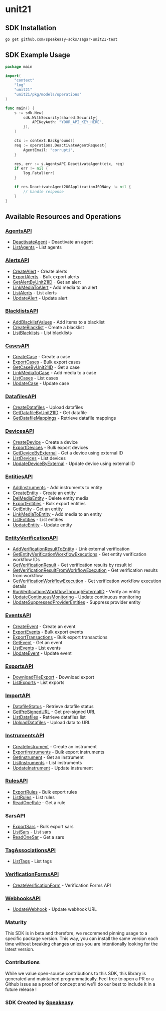 # unit21

<!-- Start SDK Installation -->
## SDK Installation

```bash
go get github.com/speakeasy-sdks/sagar-unit21-test
```
<!-- End SDK Installation -->

## SDK Example Usage
<!-- Start SDK Example Usage -->
```go
package main

import(
	"context"
	"log"
	"unit21"
	"unit21/pkg/models/operations"
)

func main() {
    s := sdk.New(
        sdk.WithSecurity(shared.Security{
            APIKeyAuth: "YOUR_API_KEY_HERE",
        }),
    )

    ctx := context.Background()    
    req := operations.DeactivateAgentRequest{
        AgentEmail: "corrupti",
    }

    res, err := s.AgentsAPI.DeactivateAgent(ctx, req)
    if err != nil {
        log.Fatal(err)
    }

    if res.DeactivateAgent200ApplicationJSONAny != nil {
        // handle response
    }
}
```
<!-- End SDK Example Usage -->

<!-- Start SDK Available Operations -->
## Available Resources and Operations


### [AgentsAPI](docs/agentsapi/README.md)

* [DeactivateAgent](docs/agentsapi/README.md#deactivateagent) - Deactivate an agent
* [ListAgents](docs/agentsapi/README.md#listagents) - List agents

### [AlertsAPI](docs/alertsapi/README.md)

* [CreateAlert](docs/alertsapi/README.md#createalert) - Create alerts
* [ExportAlerts](docs/alertsapi/README.md#exportalerts) - Bulk export alerts
* [GetAlertByUnit21ID](docs/alertsapi/README.md#getalertbyunit21id) - Get an alert
* [LinkMediaToAlert](docs/alertsapi/README.md#linkmediatoalert) - Add media to an alert
* [ListAlerts](docs/alertsapi/README.md#listalerts) - List alerts
* [UpdateAlert](docs/alertsapi/README.md#updatealert) - Update alert

### [BlacklistsAPI](docs/blacklistsapi/README.md)

* [AddBlacklistValues](docs/blacklistsapi/README.md#addblacklistvalues) - Add items to a blacklist
* [CreateBlacklist](docs/blacklistsapi/README.md#createblacklist) - Create a blacklist
* [ListBlacklists](docs/blacklistsapi/README.md#listblacklists) - List blacklists

### [CasesAPI](docs/casesapi/README.md)

* [CreateCase](docs/casesapi/README.md#createcase) - Create a case
* [ExportCases](docs/casesapi/README.md#exportcases) - Bulk export cases
* [GetCaseByUnit21ID](docs/casesapi/README.md#getcasebyunit21id) - Get a case
* [LinkMediaToCase](docs/casesapi/README.md#linkmediatocase) - Add media to a case
* [ListCases](docs/casesapi/README.md#listcases) - List cases
* [UpdateCase](docs/casesapi/README.md#updatecase) - Update case

### [DatafilesAPI](docs/datafilesapi/README.md)

* [CreateDatafiles](docs/datafilesapi/README.md#createdatafiles) - Upload datafiles
* [GetDatafileByUnit21ID](docs/datafilesapi/README.md#getdatafilebyunit21id) - Get datafile
* [GetDatafileMappings](docs/datafilesapi/README.md#getdatafilemappings) - Retrieve datafile mappings

### [DevicesAPI](docs/devicesapi/README.md)

* [CreateDevice](docs/devicesapi/README.md#createdevice) - Create a device
* [ExportDevices](docs/devicesapi/README.md#exportdevices) - Bulk export devices
* [GetDeviceByExternal](docs/devicesapi/README.md#getdevicebyexternal) - Get a device using external ID
* [ListDevices](docs/devicesapi/README.md#listdevices) - List devices
* [UpdateDeviceByExternal](docs/devicesapi/README.md#updatedevicebyexternal) - Update device using external ID

### [EntitiesAPI](docs/entitiesapi/README.md)

* [AddInstruments](docs/entitiesapi/README.md#addinstruments) - Add instruments to entity
* [CreateEntity](docs/entitiesapi/README.md#createentity) - Create an entity
* [DelMediaEntity](docs/entitiesapi/README.md#delmediaentity) - Delete entity media
* [ExportEntities](docs/entitiesapi/README.md#exportentities) - Bulk export entities
* [GetEntity](docs/entitiesapi/README.md#getentity) - Get an entity
* [LinkMediaToEntity](docs/entitiesapi/README.md#linkmediatoentity) - Add media to an entity
* [ListEntities](docs/entitiesapi/README.md#listentities) - List entities
* [UpdateEntity](docs/entitiesapi/README.md#updateentity) - Update entity

### [EntityVerificationAPI](docs/entityverificationapi/README.md)

* [AddVerificationResultToEntity](docs/entityverificationapi/README.md#addverificationresulttoentity) - Link external verification
* [GetEntityVerificationWorkflowExecutions](docs/entityverificationapi/README.md#getentityverificationworkflowexecutions) - Get entity verification workflow IDs
* [GetVerificationResult](docs/entityverificationapi/README.md#getverificationresult) - Get verification results by result id
* [GetVerificationResultFromWorkflowExecution](docs/entityverificationapi/README.md#getverificationresultfromworkflowexecution) - Get verification results from workflow
* [GetVerificationWorkflowExecution](docs/entityverificationapi/README.md#getverificationworkflowexecution) - Get verification workflow execution details
* [RunVerificationsWorkflowThroughExternalID](docs/entityverificationapi/README.md#runverificationsworkflowthroughexternalid) - Verify an entity
* [UpdateContinuousMonitoring](docs/entityverificationapi/README.md#updatecontinuousmonitoring) - Update continuous monitoring
* [UpdateSuppressedProviderEntities](docs/entityverificationapi/README.md#updatesuppressedproviderentities) - Suppress provider entity

### [EventsAPI](docs/eventsapi/README.md)

* [CreateEvent](docs/eventsapi/README.md#createevent) - Create an event
* [ExportEvents](docs/eventsapi/README.md#exportevents) - Bulk export events
* [ExportTransactions](docs/eventsapi/README.md#exporttransactions) - Bulk export transactions
* [GetEvent](docs/eventsapi/README.md#getevent) - Get an event
* [ListEvents](docs/eventsapi/README.md#listevents) - List events
* [UpdateEvent](docs/eventsapi/README.md#updateevent) - Update event

### [ExportsAPI](docs/exportsapi/README.md)

* [DownloadFileExport](docs/exportsapi/README.md#downloadfileexport) - Download export
* [ListExports](docs/exportsapi/README.md#listexports) - List exports

### [ImportAPI](docs/importapi/README.md)

* [DatafileStatus](docs/importapi/README.md#datafilestatus) - Retrieve datafile status
* [GetPreSignedURL](docs/importapi/README.md#getpresignedurl) - Get pre-signed URL
* [ListDatafiles](docs/importapi/README.md#listdatafiles) - Retrieve datafiles list
* [UploadDatafiles](docs/importapi/README.md#uploaddatafiles) - Upload data to URL

### [InstrumentsAPI](docs/instrumentsapi/README.md)

* [CreateInstrument](docs/instrumentsapi/README.md#createinstrument) - Create an instrument
* [ExportInstruments](docs/instrumentsapi/README.md#exportinstruments) - Bulk export instruments
* [GetInstrument](docs/instrumentsapi/README.md#getinstrument) - Get an instrument
* [ListInstruments](docs/instrumentsapi/README.md#listinstruments) - List instruments
* [UpdateInstrument](docs/instrumentsapi/README.md#updateinstrument) - Update instrument

### [RulesAPI](docs/rulesapi/README.md)

* [ExportRules](docs/rulesapi/README.md#exportrules) - Bulk export rules
* [ListRules](docs/rulesapi/README.md#listrules) - List rules
* [ReadOneRule](docs/rulesapi/README.md#readonerule) - Get a rule

### [SarsAPI](docs/sarsapi/README.md)

* [ExportSars](docs/sarsapi/README.md#exportsars) - Bulk export sars
* [ListSars](docs/sarsapi/README.md#listsars) - List sars
* [ReadOneSar](docs/sarsapi/README.md#readonesar) - Get a sars

### [TagAssociationsAPI](docs/tagassociationsapi/README.md)

* [ListTags](docs/tagassociationsapi/README.md#listtags) - List tags

### [VerificationFormsAPI](docs/verificationformsapi/README.md)

* [CreateVerificationForm](docs/verificationformsapi/README.md#createverificationform) - Verification Forms API

### [WebhooksAPI](docs/webhooksapi/README.md)

* [UpdateWebhook](docs/webhooksapi/README.md#updatewebhook) - Update webhook URL
<!-- End SDK Available Operations -->

### Maturity

This SDK is in beta and therefore, we recommend pinning usage to a specific package version.
This way, you can install the same version each time without breaking changes unless you are intentionally
looking for the latest version.

### Contributions

While we value open-source contributions to this SDK, this library is generated and maintained programmatically.
Feel free to open a PR or a Github issue as a proof of concept and we'll do our best to include it in a future release !

### SDK Created by [Speakeasy](https://docs.speakeasyapi.dev/docs/using-speakeasy/client-sdks)

